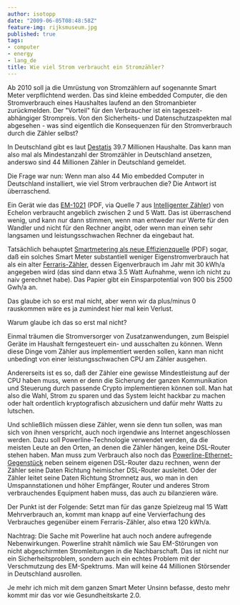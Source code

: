 ```yaml
---
author: isotopp
date: "2009-06-05T08:48:58Z"
feature-img: rijksmuseum.jpg
published: true
tags:
- computer
- energy
- lang_de
title: Wie viel Strom verbraucht ein Stromzähler?
---
```


Ab 2010 soll ja die Umrüstung von Stromzählern auf sogenannte Smart Meter verpflichtend werden.
Das sind kleine embedded Computer, die den Stromverbrauch eines Haushaltes laufend an den Stromanbieter zurückmelden.
Der "Vorteil" für den Verbraucher ist ein tageszeit-abhängiger Strompreis.
Von den Sicherheits- und Datenschutzaspekten mal abgesehen - was sind eigentlich die Konsequenzen für den Stromverbrauch durch die Zähler selbst?

In Deutschland gibt es laut
[Destatis](http://www.destatis.de/jetspeed/portal/cms/Sites/destatis/Internet/DE/Navigation/Statistiken/Bevoelkerung/Haushalte/Haushalte.psml)
39.7 Millionen Haushalte.
Das kann man also mal als Mindestanzahl der Stromzähler in Deutschland ansetzen, anderswo sind 44 Millionen Zähler in Deutschland gemeldet.

Die Frage war nun:
Wenn man also 44 Mio embedded Computer in Deutschland installiert, wie viel Strom verbrauchen die?
Die Antwort ist überraschend.

Ein Gerät wie das
[EM-1021](http://www.echelon.com/metering/datasheets/EM-1021-Single-German.pdf)
(PDF, via Quelle 7 aus
[Intelligenter Zähler](http://de.wikipedia.org/wiki/Intelligenter_Z%C3%A4hler)) von Echelon
verbraucht angeblich zwischen 2 und 5 Watt.
Das ist überraschend wenig, und kann nur dann stimmen, wenn man entweder nur Werte für den Wandler und nicht
für den Rechner angibt, oder wenn man einen sehr langsamen und leistungsschwachen Rechner da eingebaut hat.

Tatsächlich behauptet
[Smartmetering als neue Effizienzquelle](http://www.wupperinst.org/de/publikationen/entwd/uploads/tx_wibeitrag/bild-des-monats_06-07.pdf)
(PDF) sogar, daß ein solches Smart Meter substantiell weniger Eigenstromverbrauch hat als ein alter
[Ferraris-Zähler](http://de.wikipedia.org/wiki/Ferraris-Z%C3%A4hler),
dessen Eigenverbrauch im Jahr mit 30 kWh/a angegeben wird (das sind dann etwa 3.5 Watt Aufnahme, wenn ich nicht zu naiv gerechnet habe).
Das Papier gibt ein Einsparpotential von 900 bis 2500 Gwh/a an.

Das glaube ich so erst mal nicht, aber wenn wir da plus/minus 0 rauskommen wäre es ja zumindest hier mal kein Verlust.

Warum glaube ich das so erst mal nicht?

Einmal träumen die Stromversorger von Zusatzanwendungen, zum Beispiel Geräte im Haushalt ferngesteuert ein- und ausschalten zu können.
Wenn diese Dinge vom Zähler aus implementiert werden sollen, kann man nicht unbedingt von einer leistungsschwachen CPU am Zähler ausgehen.

Andererseits ist es so, daß der Zähler eine gewisse Mindestleistung auf der CPU haben muss, wenn er denn die Sicherung der ganzen Kommunikation und Steuerung durch passende Crypto implementieren können soll.
Man hat also die Wahl, Strom zu sparen und das System leicht hackbar zu machen oder halt ordentlich kryptografisch abzusichern und dafür mehr Watts zu lutschen.

Und schließlich müssen diese Zähler, wenn sie denn tun sollen, was man sich von ihnen verspricht, auch noch irgendwie ans Internet angeschlossen werden.
Dazu soll Powerline-Technologie verwendet werden, da die meisten Leute an den Orten, an denen die Zähler hängen, keine DSL-Router stehen haben.
Man muss zum Verbrauch also noch das
[Powerline-Ethernet-Gegenstück](http://digitalewelt.freenet.de/computerzubehoer/wlannetzwerk/powerlineadapter-dlink-dhp302-im-test_513732_275464.html)
neben seinem eigenen DSL-Router dazu rechnen, wenn der Zähler seine Daten Richtung heimischer DSL-Router ausleitet.
Oder der Zähler leitet seine Daten Richtung Stromnetz aus, wo man in den Umspannstationen und höher Empfänger, Router und anderes Strom verbrauchendes Equipment haben muss, das auch zu bilanzieren wäre.

Der Punkt ist der Folgende:
Setzt man für das ganze Spielzeug mal 15 Watt Mehrverbrauch an, kommt man knapp auf eine Vervierfachung des Verbrauches gegenüber einem Ferraris-Zähler, also etwa 120 kWh/a.

Nachtrag:
Die Sache mit Powerline hat auch noch andere aufregende Nebenwirkungen.
Powerline strahlt nämlich wie Sau EM-Störungen von nicht abgeschirmten Stromleitungen in die Nachbarschaft.
Das ist nicht nur ein Sicherheitsproblem, sondern auch ein echtes Problem mit der Verschmutzung des EM-Spektrums.
Man will keine 44 Millionen Störsender in Deutschland  ausrollen.

Je mehr ich mich mit dem ganzen Smart Meter Unsinn befasse, desto mehr kommt mir das vor wie Gesundheitskarte 2.0.
